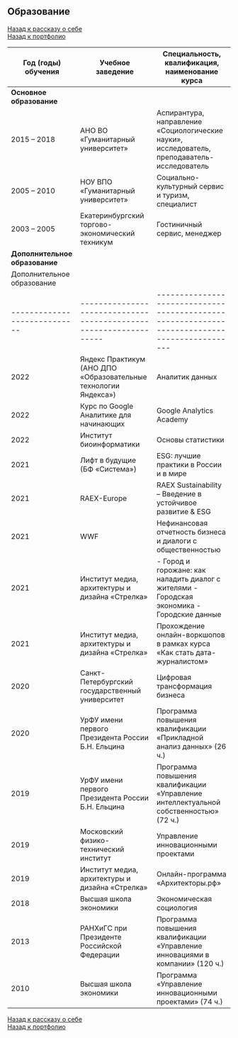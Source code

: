 ## Образование   
[Назад к рассказу о себе](https://github.com/SergeyZayakin/about-me/blob/main/README.md#%D0%BF%D1%80%D0%B8%D0%B2%D0%B5%D1%82-%D1%8F-%D1%81%D0%B5%D1%80%D0%B3%D0%B5%D0%B9)     
[Назад к портфолио](https://github.com/SergeyZayakin/portfolio/blob/main/README.md#portfolio)
   
| Год   (годы) обучения        | Учебное   заведение                                 | Специальность,   квалификация, наименование курса                                                       |
|------------------------------|-----------------------------------------------------|---------------------------------------------------------------------------------------------------------|
| **Основное   образование**       |                                                     |                                                                                                         |
| 2015   – 2018                | АНО   ВО «Гуманитарный университет»                 | Аспирантура,   направление «Социологические науки», исследователь,   преподаватель-исследователь        |
| 2005   – 2010                | НОУ   ВПО «Гуманитарный университет»                | Социально-культурный   сервис и туризм, специалист                                                      |
| 2003   – 2005                | Екатеринбургский   торгово-экономический техникум   | Гостиничный   сервис, менеджер                                                                          |
| **Дополнительное   образование** |                                                     |                                                                                                         |
| Дополнительное образование |                                                                 |                                                                                             |
|----------------------------|-----------------------------------------------------------------|---------------------------------------------------------------------------------------------|
| 2022                       | Яндекс Практикум (АНО ДПО «Образовательные технологии Яндекса») | Аналитик данных                                                                             |
| 2022                       |   Курс по Google Аналитике для начинающих                       | Google Analytics Academy                                                                    |
| 2022                       | Институт биоинформатики                                         | Основы статистики                                                                           |
| 2021                       | Лифт в будущие (БФ «Система»)                                   | ESG: лучшие практики в России и в мире                                                      |
| 2021                       | RAEX-Europe                                                     | RAEX Sustainability – Введение в устойчивое развитие & ESG                                  |
| 2021                       | WWF                                                             | Нефинансовая отчетность бизнеса и диалоги с общественностью                                 |
| 2021                       | Институт медиа, архитектуры и дизайна «Стрелка»                 | - Город и горожане: как наладить диалог с жителями - Городская экономика - Городские данные |
| 2021                       | Институт медиа, архитектуры и дизайна «Стрелка»                 | Прохождение онлайн-воркшопов в рамках курса «Как стать дата-журналистом»                    |
| 2020                       | Санкт-Петербургский государственный университет                 | Цифровая трансформация бизнеса                                                              |
| 2020                       | УрФУ имени первого Президента России Б.Н. Ельцина               | Программа повышения квалификации «Прикладной анализ данных» (26 ч.)                         |
| 2019                       | УрФУ имени первого Президента России Б.Н. Ельцина               | Программа повышения квалификации «Управление интеллектуальной собственностью» (72 ч.)       |
| 2019                       | Московский физико-технический институт                          | Управление инновационными проектами                                                         |
| 2019                       | Институт медиа, архитектуры и дизайна «Стрелка»                 | Онлайн-программа «Архитекторы.рф»                                                           |
| 2018                       | Высшая школа экономики                                          | Экономическая социология                                                                    |
| 2013                       | РАНХиГС при Президенте Российской Федерации                     | Программа повышения квалификации «Управление инновациями в компании»   (120 ч.)             |
| 2010                       | Высшая школа экономики                                          | Программа «Управление инновационными проектами» (74 ч.)                                     |
[Назад к рассказу о себе](https://github.com/SergeyZayakin/about-me/blob/main/README.md#%D0%BF%D1%80%D0%B8%D0%B2%D0%B5%D1%82-%D1%8F-%D1%81%D0%B5%D1%80%D0%B3%D0%B5%D0%B9)     
[Назад к портфолио](https://github.com/SergeyZayakin/portfolio/blob/main/README.md#portfolio)
